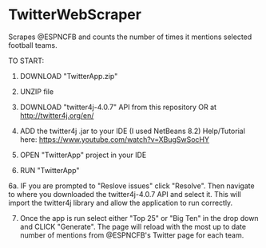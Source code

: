 # TwitterWebScraper
Scrapes @ESPNCFB and counts the number of times it mentions selected football teams.


TO START:
  
  1. DOWNLOAD "TwitterApp.zip"
  
  2. UNZIP file
  
  3. DOWNLOAD "twitter4j-4.0.7" API from this repository OR at http://twitter4j.org/en/
  
  4. ADD the twitter4j .jar to your IDE (I used NetBeans 8.2) Help/Tutorial here: https://www.youtube.com/watch?v=XBugSwSocHY
  
  5. OPEN "TwitterApp" project in your IDE
  
  6. RUN "TwitterApp"
  
   6a. IF you are prompted to "Reslove issues" click "Resolve". Then navigate to where you downloaded the twitter4j-4.0.7 API and select         it. This will import the twitter4j library and allow the application to run correctly.
    
  7. Once the app is run select either "Top 25" or "Big Ten" in the drop down and CLICK "Generate". The page will reload with the most up       to date number of mentions from @ESPNCFB's Twitter page for each team.
